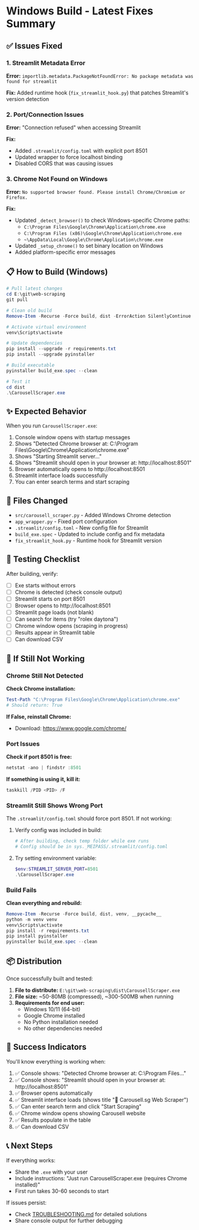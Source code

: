 # Windows Build - Latest Fixes Summary

## ✅ Issues Fixed

### 1. Streamlit Metadata Error
**Error:** `importlib.metadata.PackageNotFoundError: No package metadata was found for streamlit`

**Fix:** Added runtime hook (`fix_streamlit_hook.py`) that patches Streamlit's version detection

### 2. Port/Connection Issues
**Error:** "Connection refused" when accessing Streamlit

**Fix:**
- Added `.streamlit/config.toml` with explicit port 8501
- Updated wrapper to force localhost binding
- Disabled CORS that was causing issues

### 3. Chrome Not Found on Windows
**Error:** `No supported browser found. Please install Chrome/Chromium or Firefox.`

**Fix:**
- Updated `_detect_browser()` to check Windows-specific Chrome paths:
  - `C:\Program Files\Google\Chrome\Application\chrome.exe`
  - `C:\Program Files (x86)\Google\Chrome\Application\chrome.exe`
  - `~\AppData\Local\Google\Chrome\Application\chrome.exe`
- Updated `_setup_chrome()` to set binary location on Windows
- Added platform-specific error messages

## 📋 How to Build (Windows)

```powershell
# Pull latest changes
cd E:\git\web-scraping
git pull

# Clean old build
Remove-Item -Recurse -Force build, dist -ErrorAction SilentlyContinue

# Activate virtual environment
venv\Scripts\activate

# Update dependencies
pip install --upgrade -r requirements.txt
pip install --upgrade pyinstaller

# Build executable
pyinstaller build_exe.spec --clean

# Test it
cd dist
.\CarousellScraper.exe
```

## ✨ Expected Behavior

When you run `CarousellScraper.exe`:

1. Console window opens with startup messages
2. Shows "Detected Chrome browser at: C:\Program Files\Google\Chrome\Application\chrome.exe"
3. Shows "Starting Streamlit server..."
4. Shows "Streamlit should open in your browser at: http://localhost:8501"
5. Browser automatically opens to http://localhost:8501
6. Streamlit interface loads successfully
7. You can enter search terms and start scraping

## 🎯 Files Changed

- `src/carousell_scraper.py` - Added Windows Chrome detection
- `app_wrapper.py` - Fixed port configuration
- `.streamlit/config.toml` - New config file for Streamlit
- `build_exe.spec` - Updated to include config and fix metadata
- `fix_streamlit_hook.py` - Runtime hook for Streamlit version

## 🧪 Testing Checklist

After building, verify:

- [ ] Exe starts without errors
- [ ] Chrome is detected (check console output)
- [ ] Streamlit starts on port 8501
- [ ] Browser opens to http://localhost:8501
- [ ] Streamlit page loads (not blank)
- [ ] Can search for items (try "rolex daytona")
- [ ] Chrome window opens (scraping in progress)
- [ ] Results appear in Streamlit table
- [ ] Can download CSV

## 🐛 If Still Not Working

### Chrome Still Not Detected

**Check Chrome installation:**
```powershell
Test-Path "C:\Program Files\Google\Chrome\Application\chrome.exe"
# Should return: True
```

**If False, reinstall Chrome:**
- Download: https://www.google.com/chrome/

### Port Issues

**Check if port 8501 is free:**
```powershell
netstat -ano | findstr :8501
```

**If something is using it, kill it:**
```powershell
taskkill /PID <PID> /F
```

### Streamlit Still Shows Wrong Port

The `.streamlit/config.toml` should force port 8501. If not working:

1. Verify config was included in build:
   ```powershell
   # After building, check temp folder while exe runs
   # Config should be in sys._MEIPASS/.streamlit/config.toml
   ```

2. Try setting environment variable:
   ```powershell
   $env:STREAMLIT_SERVER_PORT=8501
   .\CarousellScraper.exe
   ```

### Build Fails

**Clean everything and rebuild:**
```powershell
Remove-Item -Recurse -Force build, dist, venv, __pycache__
python -m venv venv
venv\Scripts\activate
pip install -r requirements.txt
pip install pyinstaller
pyinstaller build_exe.spec --clean
```

## 📦 Distribution

Once successfully built and tested:

1. **File to distribute:** `E:\git\web-scraping\dist\CarousellScraper.exe`
2. **File size:** ~50-80MB (compressed), ~300-500MB when running
3. **Requirements for end user:**
   - Windows 10/11 (64-bit)
   - Google Chrome installed
   - No Python installation needed
   - No other dependencies needed

## 🎉 Success Indicators

You'll know everything is working when:

1. ✅ Console shows: "Detected Chrome browser at: C:\Program Files..."
2. ✅ Console shows: "Streamlit should open in your browser at: http://localhost:8501"
3. ✅ Browser opens automatically
4. ✅ Streamlit interface loads (shows title "🛒 Carousell.sg Web Scraper")
5. ✅ Can enter search term and click "Start Scraping"
6. ✅ Chrome window opens showing Carousell website
7. ✅ Results populate in the table
8. ✅ Can download CSV

## 📞 Next Steps

If everything works:
- Share the `.exe` with your user
- Include instructions: "Just run CarousellScraper.exe (requires Chrome installed)"
- First run takes 30-60 seconds to start

If issues persist:
- Check [TROUBLESHOOTING.md](TROUBLESHOOTING.md) for detailed solutions
- Share console output for further debugging
